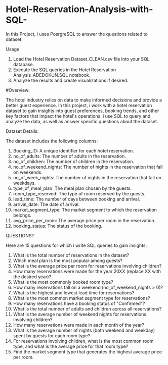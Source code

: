 # Hotel-Reservation-Analysis-with-SQL-
In this Project, i uses PosrgreSQL to answer the questions related to dataset. 

Usage
1. Load the Hotel Reservation Dataset_CLEAN.csv file into your SQL database.
2. Execute the SQL queries in the   Hotel Reservation Analysis_ADEDOKUN.SQL notebook.
3. Analyze the results and create visualizations if desired.

#Overview:

The hotel industry relies on data to make informed decisions and provide a better guest experience. In this project, i  work with a hotel reservation dataset to gain insights into guest preferences, booking trends, and other key factors that impact the hotel's operations. i use SQL to query and analyze the data, as well as answer specific questions about the dataset.

Dataset Details:

The dataset includes the following columns:
1. Booking_ID: A unique identifier for each hotel reservation.
2. no_of_adults: The number of adults in the reservation.
3. no_of_children: The number of children in the reservation.
4. no_of_weekend_nights: The number of nights in the reservation that fall on weekends.
5. no_of_week_nights: The number of nights in the reservation that fall on weekdays.
6. type_of_meal_plan: The meal plan chosen by the guests.
7. room_type_reserved: The type of room reserved by the guests.
8. lead_time: The number of days between booking and arrival.
9. arrival_date: The date of arrival.
10. market_segment_type: The market segment to which the reservation belongs.
11. avg_price_per_room: The average price per room in the reservation.
12. booking_status: The status of the booking.

QUESTIONS?

 Here are 15 questions for which i write SQL queries to gain insights:

1. What is the total number of reservations in the dataset?
2. Which meal plan is the most popular among guests?
3. What is the average price per room for reservations involving children?
4. How many reservations were made for the year 20XX (replace XX with the desired year)?
5. What is the most commonly booked room type?
6. How many reservations fall on a weekend (no_of_weekend_nights > 0)?
7. What is the highest and lowest lead time for reservations?
8. What is the most common market segment type for reservations?
9. How many reservations have a booking status of "Confirmed"?
10. What is the total number of adults and children across all reservations?
11. What is the average number of weekend nights for reservations involving children?
12. How many reservations were made in each month of the year?
13. What is the average number of nights (both weekend and weekday) spent by guests for each room type?
14. For reservations involving children, what is the most common room type, and what is the average price for that room type?
15. Find the market segment type that generates the highest average price per room.

